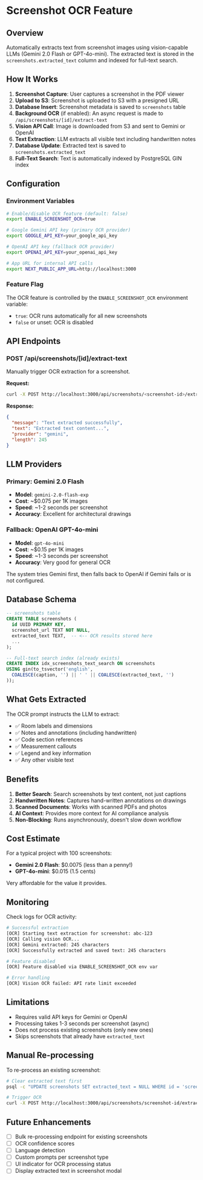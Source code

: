 # Screenshot OCR Feature

## Overview

Automatically extracts text from screenshot images using vision-capable LLMs (Gemini 2.0 Flash or GPT-4o-mini). The extracted text is stored in the `screenshots.extracted_text` column and indexed for full-text search.

## How It Works

1. **Screenshot Capture**: User captures a screenshot in the PDF viewer
2. **Upload to S3**: Screenshot is uploaded to S3 with a presigned URL
3. **Database Insert**: Screenshot metadata is saved to `screenshots` table
4. **Background OCR** (if enabled): An async request is made to `/api/screenshots/[id]/extract-text`
5. **Vision API Call**: Image is downloaded from S3 and sent to Gemini or OpenAI
6. **Text Extraction**: LLM extracts all visible text including handwritten notes
7. **Database Update**: Extracted text is saved to `screenshots.extracted_text`
8. **Full-Text Search**: Text is automatically indexed by PostgreSQL GIN index

## Configuration

### Environment Variables

```bash
# Enable/disable OCR feature (default: false)
export ENABLE_SCREENSHOT_OCR=true

# Google Gemini API key (primary OCR provider)
export GOOGLE_API_KEY=your_google_api_key

# OpenAI API key (fallback OCR provider)
export OPENAI_API_KEY=your_openai_api_key

# App URL for internal API calls
export NEXT_PUBLIC_APP_URL=http://localhost:3000
```

### Feature Flag

The OCR feature is controlled by the `ENABLE_SCREENSHOT_OCR` environment variable:

- `true`: OCR runs automatically for all new screenshots
- `false` or unset: OCR is disabled

## API Endpoints

### POST /api/screenshots/[id]/extract-text

Manually trigger OCR extraction for a screenshot.

**Request:**

```bash
curl -X POST http://localhost:3000/api/screenshots/<screenshot-id>/extract-text
```

**Response:**

```json
{
  "message": "Text extracted successfully",
  "text": "Extracted text content...",
  "provider": "gemini",
  "length": 245
}
```

## LLM Providers

### Primary: Gemini 2.0 Flash

- **Model**: `gemini-2.0-flash-exp`
- **Cost**: ~$0.075 per 1K images
- **Speed**: ~1-2 seconds per screenshot
- **Accuracy**: Excellent for architectural drawings

### Fallback: OpenAI GPT-4o-mini

- **Model**: `gpt-4o-mini`
- **Cost**: ~$0.15 per 1K images
- **Speed**: ~1-3 seconds per screenshot
- **Accuracy**: Very good for general OCR

The system tries Gemini first, then falls back to OpenAI if Gemini fails or is not configured.

## Database Schema

```sql
-- screenshots table
CREATE TABLE screenshots (
  id UUID PRIMARY KEY,
  screenshot_url TEXT NOT NULL,
  extracted_text TEXT,  -- <-- OCR results stored here
  ...
);

-- Full-text search index (already exists)
CREATE INDEX idx_screenshots_text_search ON screenshots
USING gin(to_tsvector('english',
  COALESCE(caption, '') || ' ' || COALESCE(extracted_text, '')
));
```

## What Gets Extracted

The OCR prompt instructs the LLM to extract:

- ✅ Room labels and dimensions
- ✅ Notes and annotations (including handwritten)
- ✅ Code section references
- ✅ Measurement callouts
- ✅ Legend and key information
- ✅ Any other visible text

## Benefits

1. **Better Search**: Search screenshots by text content, not just captions
2. **Handwritten Notes**: Captures hand-written annotations on drawings
3. **Scanned Documents**: Works with scanned PDFs and photos
4. **AI Context**: Provides more context for AI compliance analysis
5. **Non-Blocking**: Runs asynchronously, doesn't slow down workflow

## Cost Estimate

For a typical project with 100 screenshots:

- **Gemini 2.0 Flash**: $0.0075 (less than a penny!)
- **GPT-4o-mini**: $0.015 (1.5 cents)

Very affordable for the value it provides.

## Monitoring

Check logs for OCR activity:

```bash
# Successful extraction
[OCR] Starting text extraction for screenshot: abc-123
[OCR] Calling vision OCR...
[OCR] Gemini extracted: 245 characters
[OCR] Successfully extracted and saved text: 245 characters

# Feature disabled
[OCR] Feature disabled via ENABLE_SCREENSHOT_OCR env var

# Error handling
[OCR] Vision OCR failed: API rate limit exceeded
```

## Limitations

- Requires valid API keys for Gemini or OpenAI
- Processing takes 1-3 seconds per screenshot (async)
- Does not process existing screenshots (only new ones)
- Skips screenshots that already have `extracted_text`

## Manual Re-processing

To re-process an existing screenshot:

```bash
# Clear extracted text first
psql -c "UPDATE screenshots SET extracted_text = NULL WHERE id = 'screenshot-id'"

# Trigger OCR
curl -X POST http://localhost:3000/api/screenshots/screenshot-id/extract-text
```

## Future Enhancements

- [ ] Bulk re-processing endpoint for existing screenshots
- [ ] OCR confidence scores
- [ ] Language detection
- [ ] Custom prompts per screenshot type
- [ ] UI indicator for OCR processing status
- [ ] Display extracted text in screenshot modal
